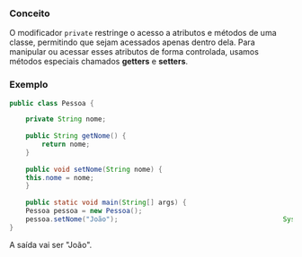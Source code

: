 
### Conceito 

O modificador `private` restringe o acesso a atributos e métodos de uma classe, permitindo que sejam acessados apenas dentro dela. Para manipular ou acessar esses atributos de forma controlada, usamos métodos especiais chamados **getters** e **setters**.

### Exemplo 

```java 
public class Pessoa { 

	private String nome; 
	
	public String getNome() { 
		return nome; 
	} 
	
	public void setNome(String nome) { 
	this.nome = nome; 
	} 
	
	public static void main(String[] args) { 
	Pessoa pessoa = new Pessoa(); 
	pessoa.setNome("João"); 										System.out.println(pessoa.getNome()); 
} 
```

A saída vai ser "João".